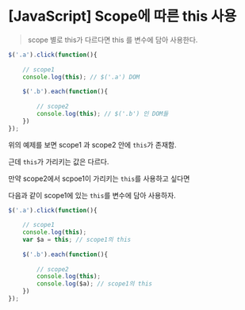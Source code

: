# [JavaScript] Scope에 따른 this 사용



>  scope 별로 this가 다르다면 this 를 변수에 담아 사용한다.



```javascript
$('.a').click(function(){
    
    // scope1
    console.log(this); // $('.a') DOM
    
    $('.b').each(function(){
        
        // scope2
        console.log(this); // $('.b') 인 DOM들
    })
});
```



위의 예제를 보면  scope1 과 scope2 안에 `this`가 존재함.

근데  `this`가 가리키는 값은 다르다.



만약 scope2에서 scpoe1이 가리키는 `this`를 사용하고 싶다면

다음과 같이 scope1에 있는 `this`를 변수에 담아 사용하자.



```javascript
$('.a').click(function(){
    
    // scope1
    console.log(this);
    var $a = this; // scope1의 this
    
    $('.b').each(function(){
        
        // scope2
        console.log(this);
        console.log($a); // scope1의 this
    })
});
```



